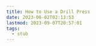 ```yaml
---
title: How to Use a Drill Press
date: 2023-06-02T02:13:53
lastmod: 2023-09-07T20:57:01
tags:
  - stub
---
```

